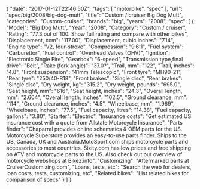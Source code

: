 {
    "date": "2017-01-12T22:46:50Z",
    "tags": [
        "motorbike",
        "spec"
    ],
    "url": "spec\/big\/2008\/big-dog-mutt",
    "title": "Custom \/ cruiser Big Dog Mutt",
    "categories": "Custom-cruiser",
    "brands": "big",
    "years": "2008",
    "spec": [
        {
            "Model": "Big Dog Mutt",
            "Year": "2008",
            "Category": "Custom \/ cruiser",
            "Rating": "77.3 out of 100. Show full rating and compare with other bikes",
            "Displacement, ccm": "117.00",
            "Displacement, cubic inches": "7.14",
            "Engine type": "V2, four-stroke",
            "Compression": "9.6:1",
            "Fuel system": "Carburettor",
            "Fuel control": "Overhead Valves (OHV)",
            "Ignition": "Electronic Single Fire",
            "Gearbox": "6-speed",
            "Transmission type,final drive": "Belt",
            "Rake (fork angle)": "37.0?",
            "Trail, mm": "122",
            "Trail, inches": "4.8",
            "Front suspension": "41mm Telescopic",
            "Front tyre": "MH90-21",
            "Rear tyre": "250\/40-R18",
            "Front brakes": "Single disc",
            "Rear brakes": "Single disc",
            "Dry weight, kg": "315.2",
            "Dry weight, pounds": "695.0",
            "Seat height, mm": "616",
            "Seat height, inches": "24.3",
            "Overall length, mm": "2.604",
            "Overall length, inches": "102.5",
            "Ground clearance, mm": "114",
            "Ground clearance, inches": "4.5",
            "Wheelbase, mm": "1.969",
            "Wheelbase, inches": "77.5",
            "Fuel capacity, litres": "14.38",
            "Fuel capacity, gallons": "3.80",
            "Starter": "Electric",
            "Insurance costs": "Get estimated US insurance cost with a quote from Allstate Motorcycle Insurance",
            "Parts finder": "Chaparral provides online schematics & OEM parts for the US.   Motorcycle Superstore provides an easy-to-use parts finder. Ships to the US, Canada, UK and Australia.MotoSport.com ships motorcycle parts and accessories to most countries.    Sixity.com has low prices and free shipping on ATV and motorcycle parts to the US. Also check out our overview of motorcycle webshops at Bikez.info",
            "Customizing": "Aftermarked parts at CruiserCustomizing.com",
            "Loans, tests, etc": "Search the web for dealers, loan costs, tests, customizing, etc",
            "Related bikes": "List related bikes for comparison of specs"
        }
    ]
}